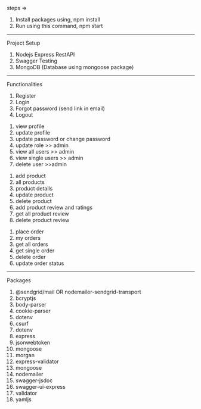 steps =>
 1. Install packages using,
        npm install      
 3. Run using this command,
        npm start

 ------------------------------------------------

 Project Setup

 1. Nodejs Express RestAPI
 2. Swagger Testing
 3. MongoDB (Database using mongoose package)      

 ------------------------------------------------

 Functionalities
 <!-- Authentication -->
 1. Register
 2. Login
 3. Forgot password (send link in email)
 4. Logout
<!-- User -->
 1. view profile
 2. update profile
 3. update password or change password
 4. update role  >> admin
 5. view all users >> admin
 6. view single users >> admin
 7. delete user >>admin
 <!-- Product -->
 1. add product
 2. all products
 3. product details
 4. update product
 5. delete product
 6. add product review and ratings 
 7. get all product review 
 8. delete product review 
 <!-- Order -->
1. place order
2. my orders
3. get all orders
4. get single order
5. delete order
6. update order status

---------------------------------------------------------------------

Packages 
  1. @sendgrid/mail  OR nodemailer-sendgrid-transport
  2. bcryptjs
  3. body-parser
  4. cookie-parser
  5. dotenv
  6. csurf
  7. dotenv
  8. express
  9. jsonwebtoken
  9. mongoose
  10. morgan
  11. express-validator
  12. mongoose
  13. nodemailer
  14. swagger-jsdoc
  15. swagger-ui-express     
  16. validator   
  17. yamljs


